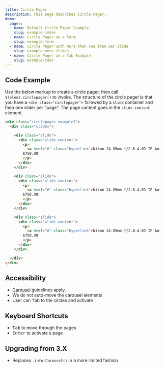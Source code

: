 ```yaml
---
title: Circle Pager
description: This page describes Circle Pager.
demo:
  pages:
  - name: Default Circle Pager Example
    slug: example-index
  - name: Circle Pager on a Form
    slug: example-form
  - name: Circle Pager with more than one item per slide
    slug: example-more-slides
  - name: Circle Pager on a Tab Example
    slug: example-tabs
---
```

## Code Example

Use the below markup to create a circle pager, then call `$(elem).circlepager()` to invoke. The structure of the circle pager is that you have a `<div class="circlepager">` followed by a `slide` container and then one slider per "page". The page content goes in the `slide-content` element.

```html
<div class="circlepager example1">
  <div class="slides">

    <div class="slide">
      <div class="slide-content">
        <p>
          <a href="#" class="hyperlink">Nikon 24-85mm f/2.8-4.0D IF Auto Focus Zoom</a><br />
        $750.00
        </p>
      </div>
    </div>

    <div class="slide">
      <div class="slide-content">
        <p>
          <a href="#" class="hyperlink">Nikon 24-85mm f/2.8-4.0D IF Auto Focus Zoom</a><br />
        $750.00
        </p>
      </div>
    </div>

    <div class="slide">
      <div class="slide-content">
        <p>
          <a href="#" class="hyperlink">Nikon 24-85mm f/2.8-4.0D IF Auto Focus Zoom</a><br />
        $750.00
        </p>
      </div>
    </div>

  </div>
</div>
```

## Accessibility

- [Carousel](https://www.w3.org/WAI/tutorials/carousels/) guidelines apply.
- We do not auto-move the carousel elements
- User can <kbd>Tab</kbd> to the circles and activate

## Keyboard Shortcuts

- <kbd>Tab</kbd> to move through the pages
- <kbd>Enter</kbd> to activate a page

## Upgrading from 3.X

- Replaces `.inforCarousel()` in a more limited fashion

